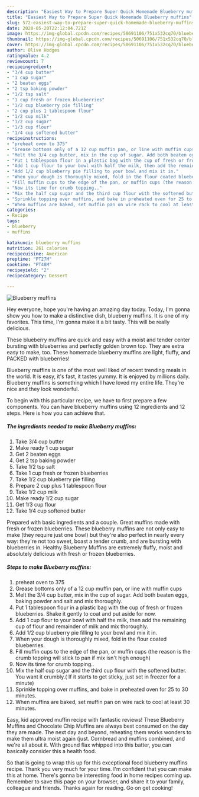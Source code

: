 ```yaml
---
description: "Easiest Way to Prepare Super Quick Homemade Blueberry muffins"
title: "Easiest Way to Prepare Super Quick Homemade Blueberry muffins"
slug: 572-easiest-way-to-prepare-super-quick-homemade-blueberry-muffins
date: 2020-05-20T22:12:04.721Z
image: https://img-global.cpcdn.com/recipes/50691106/751x532cq70/blueberry-muffins-recipe-main-photo.jpg
thumbnail: https://img-global.cpcdn.com/recipes/50691106/751x532cq70/blueberry-muffins-recipe-main-photo.jpg
cover: https://img-global.cpcdn.com/recipes/50691106/751x532cq70/blueberry-muffins-recipe-main-photo.jpg
author: Olive Hodges
ratingvalue: 4.2
reviewcount: 7
recipeingredient:
- "3/4 cup butter"
- "1 cup sugar"
- "2 beaten eggs"
- "2 tsp baking powder"
- "1/2 tsp salt"
- "1 cup fresh or frozen blueberries"
- "1/2 cup blueberry pie filling"
- "2 cup plus 1 tablespoon flour"
- "1/2 cup milk"
- "1/2 cup sugar"
- "1/3 cup flour"
- "1/4 cup softened butter"
recipeinstructions:
- "preheat oven to 375"
- "Grease bottoms only of a 12 cup muffin pan, or line with muffin cups"
- "Melt the 3/4 cup butter, mix in the cup of sugar. Add both beaten eggs, baking powder and salt and mix thoroughly."
- "Put 1 tablespoon flour in a plastic bag with the cup of fresh or frozen blueberries. Shake it gently to coat and put aside for now."
- "Add 1 cup flour to your bowl with half the milk, then add the remaining cup of flour and remainder of milk and mix thoroughly."
- "Add 1/2 cup blueberry pie filling to your bowl and mix it in."
- "When your dough is thoroughly mixed, fold in the flour coated blueberries."
- "Fill muffin cups to the edge of the pan, or muffin cups (the reason is the crumb topping will stick to pan if mix isn&#39;t high enough)"
- "Now its time for crumb topping.."
- "Mix the half cup sugar and the third cup flour with the softened butter. You want it crumbly.( If it starts to get sticky, just set in freezer for a minute)"
- "Sprinkle topping over muffins, and bake in preheated oven for 25 to 30 minutes."
- "When muffins are baked, set muffin pan on wire rack to cool at least 30 minutes."
categories:
- Recipe
tags:
- blueberry
- muffins

katakunci: blueberry muffins 
nutrition: 261 calories
recipecuisine: American
preptime: "PT27M"
cooktime: "PT48M"
recipeyield: "2"
recipecategory: Dessert

---
```



![Blueberry muffins](https://img-global.cpcdn.com/recipes/50691106/751x532cq70/blueberry-muffins-recipe-main-photo.jpg)

Hey everyone, hope you're having an amazing day today. Today, I'm gonna show you how to make a distinctive dish, blueberry muffins. It is one of my favorites. This time, I'm gonna make it a bit tasty. This will be really delicious.

These blueberry muffins are quick and easy with a moist and tender center bursting with blueberries and perfectly golden brown top. They are extra easy to make, too. These homemade blueberry muffins are light, fluffy, and PACKED with blueberries!

Blueberry muffins is one of the most well liked of recent trending meals in the world. It is easy, it's fast, it tastes yummy. It is enjoyed by millions daily. Blueberry muffins is something which I have loved my entire life. They're nice and they look wonderful.


To begin with this particular recipe, we have to first prepare a few components. You can have blueberry muffins using 12 ingredients and 12 steps. Here is how you can achieve that.

<!--inarticleads1-->

##### The ingredients needed to make Blueberry muffins:

1. Take 3/4 cup butter
1. Make ready 1 cup sugar
1. Get 2 beaten eggs
1. Get 2 tsp baking powder
1. Take 1/2 tsp salt
1. Take 1 cup fresh or frozen blueberries
1. Take 1/2 cup blueberry pie filling
1. Prepare 2 cup plus 1 tablespoon flour
1. Take 1/2 cup milk
1. Make ready 1/2 cup sugar
1. Get 1/3 cup flour
1. Take 1/4 cup softened butter


Prepared with basic ingredients and a couple. Great muffins made with fresh or frozen blueberries. These blueberry muffins are not only easy to make (they require just one bowl) but they&#39;re also perfect in nearly every way: they&#39;re not too sweet, boast a tender crumb, and are bursting with blueberries in. Healthy Blueberry Muffins are extremely fluffy, moist and absolutely delicious with fresh or frozen blueberries. 

<!--inarticleads2-->

##### Steps to make Blueberry muffins:

1. preheat oven to 375
1. Grease bottoms only of a 12 cup muffin pan, or line with muffin cups
1. Melt the 3/4 cup butter, mix in the cup of sugar. Add both beaten eggs, baking powder and salt and mix thoroughly.
1. Put 1 tablespoon flour in a plastic bag with the cup of fresh or frozen blueberries. Shake it gently to coat and put aside for now.
1. Add 1 cup flour to your bowl with half the milk, then add the remaining cup of flour and remainder of milk and mix thoroughly.
1. Add 1/2 cup blueberry pie filling to your bowl and mix it in.
1. When your dough is thoroughly mixed, fold in the flour coated blueberries.
1. Fill muffin cups to the edge of the pan, or muffin cups (the reason is the crumb topping will stick to pan if mix isn&#39;t high enough)
1. Now its time for crumb topping..
1. Mix the half cup sugar and the third cup flour with the softened butter. You want it crumbly.( If it starts to get sticky, just set in freezer for a minute)
1. Sprinkle topping over muffins, and bake in preheated oven for 25 to 30 minutes.
1. When muffins are baked, set muffin pan on wire rack to cool at least 30 minutes.


Easy, kid approved muffin recipe with fantastic reviews! These Blueberry Muffins and Chocolate Chip Muffins are always best consumed on the day they are made. The next day and beyond, reheating them works wonders to make them ultra moist again (just. Cornbread and muffins combined, and we&#39;re all about it. With ground flax whipped into this batter, you can basically consider this a health food. 

So that is going to wrap this up for this exceptional food blueberry muffins recipe. Thank you very much for your time. I'm confident that you can make this at home. There's gonna be interesting food in home recipes coming up. Remember to save this page on your browser, and share it to your family, colleague and friends. Thanks again for reading. Go on get cooking!
